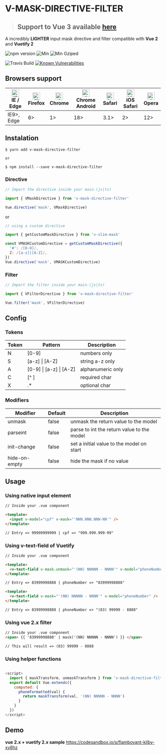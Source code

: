 # V-MASK-DIRECTIVE-FILTER

> ## Support to **Vue 3** available [here](https://github.com/claudivanfilho/v-slim-mask)

A incredibly **LIGHTER** input mask directive and filter compatible with **Vue 2** and **Vuetify 2**

<!-- ![github start](https://badgen.net/github/stars/claudivanfilho/v-mask-directive-filter) -->

![npm version](https://badgen.net/npm/v/v-mask-directive-filter)
![Min](https://badgen.net/bundlephobia/min/v-mask-directive-filter)
![Min Gziped](https://badgen.net/bundlephobia/minzip/v-mask-directive-filter)

![Travis Build](https://travis-ci.org/claudivanfilho/v-mask-directive-filter.svg?branch=master)
[![Known Vulnerabilities](https://snyk.io/test/github/claudivanfilho/v-mask-directive-filter/badge.svg?targetFile=package.json)](https://snyk.io/test/github/claudivanfilho/v-mask-directive-filter?targetFile=package.json)

## Browsers support

| [<img src="https://raw.githubusercontent.com/alrra/browser-logos/master/src/edge/edge_48x48.png" alt="IE / Edge" width="24px" height="24px" />](http://godban.github.io/browsers-support-badges/)<br/>IE / Edge | [<img src="https://raw.githubusercontent.com/alrra/browser-logos/master/src/firefox/firefox_48x48.png" alt="Firefox" width="24px" height="24px" />](http://godban.github.io/browsers-support-badges/)<br/>Firefox | [<img src="https://raw.githubusercontent.com/alrra/browser-logos/master/src/chrome/chrome_48x48.png" alt="Chrome" width="24px" height="24px" />](http://godban.github.io/browsers-support-badges/)<br/>Chrome | [<img src="https://raw.githubusercontent.com/alrra/browser-logos/master/src/chrome/chrome_48x48.png" alt="Chrome" width="24px" height="24px" />](http://godban.github.io/browsers-support-badges/)<br/>Chrome Android | [<img src="https://raw.githubusercontent.com/alrra/browser-logos/master/src/safari/safari_48x48.png" alt="Safari" width="24px" height="24px" />](http://godban.github.io/browsers-support-badges/)<br/>Safari | [<img src="https://raw.githubusercontent.com/alrra/browser-logos/master/src/safari-ios/safari-ios_48x48.png" alt="iOS Safari" width="24px" height="24px" />](http://godban.github.io/browsers-support-badges/)<br/>iOS Safari | [<img src="https://raw.githubusercontent.com/alrra/browser-logos/master/src/opera/opera_48x48.png" alt="Opera" width="24px" height="24px" />](http://godban.github.io/browsers-support-badges/)<br/>Opera |
| --------------------------------------------------------------------------------------------------------------------------------------------------------------------------------------------------------------- | ----------------------------------------------------------------------------------------------------------------------------------------------------------------------------------------------------------------- | ------------------------------------------------------------------------------------------------------------------------------------------------------------------------------------------------------------- | --------------------------------------------------------------------------------------------------------------------------------------------------------------------------------------------------------------------- | ------------------------------------------------------------------------------------------------------------------------------------------------------------------------------------------------------------- | ----------------------------------------------------------------------------------------------------------------------------------------------------------------------------------------------------------------------------- | --------------------------------------------------------------------------------------------------------------------------------------------------------------------------------------------------------- |
| IE9>, Edge                                                                                                                                                                                                      | 6>                                                                                                                                                                                                                | 1>                                                                                                                                                                                                            | 18>                                                                                                                                                                                                                   | 3.1>                                                                                                                                                                                                          | 2>                                                                                                                                                                                                                            | 12>                                                                                                                                                                                                       |

## Instalation

```shell
$ yarn add v-mask-directive-filter

or

$ npm install --save v-mask-directive-filter
```

### Directive

```javascript
// Import the directive inside your main.(js|ts)

import { VMaskDirective } from 'v-mask-directive-filter'

Vue.directive('mask', VMaskDirective)
```

or

```javascript
// using a custom directive

import { getCustomMaskDirective } from 'v-slim-mask'

const VMASKCustomDirective = getCustomMaskDirective({
  '#': /[0-9]/,
  Z: /[a-z]|[A-Z]/,
})
Vue.directive('mask', VMASKCustomDirective)
```

### Filter

```javascript
// Import the filter inside your main.(js|ts)

import { VFilterDirective } from 'v-mask-directive-filter'

Vue.filter('mask', VFilterDirective)
```

## Config

### Tokens

| Token | Pattern                 | Description       |
| ----- | ----------------------- | ----------------- |
| N     | [0-9]                   | numbers only      |
| S     | [a-z] \| [A-Z]          | string a-z only   |
| A     | [0-9] \| [a-z] \| [A-Z] | alphanumeric only |
| C     | [^ ]                    | required char     |
| X     | .\*                     | optional char     |

### Modifiers

| Modifier      | Default | Description                                |
| ------------- | ------- | ------------------------------------------ |
| unmask        | false   | unmask the return value to the model       |
| parseint      | false   | parse to int the return value to the model |
| init-change   | false   | set a initial value to the model on start  |
| hide-on-empty | false   | hide the mask if no value                  |

## Usage

### Using native input element

```html
// Inside your .vue component

<template>
  <input v-model="cpf" v-mask="'NNN.NNN.NNN-NN'" />
</template>

// Entry => 99999999999 | cpf => "999.999.999-99"
```

### Using v-text-field of Vuetify

```html
// Inside your .vue component

<template>
  <v-text-field v-mask.unmask="'(NN) NNNNN - NNNN'" v-model="phoneNumber" />
</template>

// Entry => 83999998888 | phoneNumber => "83999998888"

<template>
  <v-text-field v-mask="'(NN) NNNNN - NNNN'" v-model="phoneNumber" />
</template>

// Entry => 83999998888 | phoneNumber => "(83) 99999 - 8888"
```

### Using vue 2.x filter

```html
// Inside your .vue component
<span> {{ '83999998888' | mask('(NN) NNNNN - NNNN') }} </span>

// This will result => (83) 99999 - 8888
```

### Using helper functions

```javascript

<script>
  import { maskTransform, unmaskTransform } from 'v-mask-directive-filter'
  export default Vue.extends({
    computed: {
      phoneFormatted(val) {
        return maskTransform(val, '(NN) NNNNN - NNNN')
      }
    }
  })
</script>

```

## Demo

**vue 2.x + vuetify 2.x sample**
https://codesandbox.io/s/flamboyant-kilby-xv8hz
